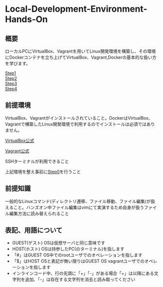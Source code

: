 # Local-Development-Environment-Hands-On

## 概要
ローカルPCにVirtualBox、Vagrantを用いてLinux開発環境を構築し、その環境にDockerコンテナを立ち上げてVirtualBox、Vagrant,Dockerの基本的な扱い方を学びます。

[Step1](https://github.com/hironomiu/Local-Development-Environment-Hands-On/blob/master/Step1.md)  
[Step2](https://github.com/hironomiu/Local-Development-Environment-Hands-On/blob/master/Step2.md)    
[Step3](https://github.com/hironomiu/Local-Development-Environment-Hands-On/blob/master/Step3.md)  
[Step4](https://github.com/hironomiu/Local-Development-Environment-Hands-On/blob/master/Step4.md)  

## 前提環境
VirtualBox、Vagrantがインストールされていること。DockerはVirtualBox、Vagrantで構築したLinux開発環境で利用するのでインストールは必須ではありません。

[VirtualBox公式](https://www.virtualbox.org/)

[Vagrant公式](https://www.vagrantup.com/)

SSHターミナルが利用できること

上記環境を整え事前に[Step0](https://github.com/hironomiu/Local-Development-Environment-Hands-On/blob/master/Step1.md)を行うこと  

## 前提知識
一般的なLinuxコマンド(ディレクトリ遷移、ファイル移動、ファイル編集)が扱えること。ハンズオン中ファイル編集はvimにて実演するため自身が扱うファイル編集方法に読み替えられること

## 表記、用語について
- GUEST(ゲスト) OSは仮想サーバと同じ意味です
- HOST(ホスト) OSは持参したPC(のターミナル)を指します  
- 「#」はGUEST OS中でのrootユーザでのオペレーションを指します
- 「$」はHOST OSと表記が無い限りはGUEST OS vagrantユーザでのオペレーションを指します
- インラインコード中、行の先頭に「+」「-」がある場合「+」は以降にある文字列を追加、「-」は存在する文字列を消去と読み取ってください
